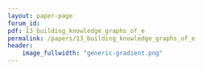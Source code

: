 ```yaml
---
layout: paper-page
forum_id: 
pdf: 13_building_knowledge_graphs_of_e
permalink: /papers/13_building_knowledge_graphs_of_e
header:
    image_fullwidth: "generic-gradient.png"
---
```

